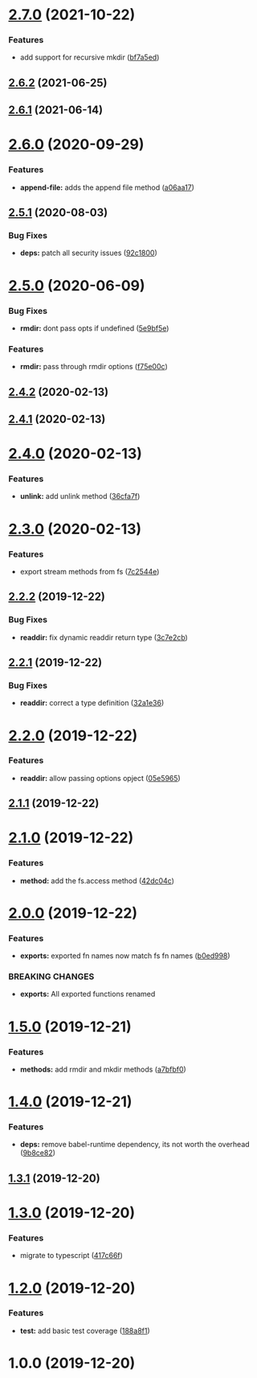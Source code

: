 # [2.7.0](https://github.com/bbeesley/async-fs/compare/v2.6.2...v2.7.0) (2021-10-22)


### Features

* add support for recursive mkdir ([bf7a5ed](https://github.com/bbeesley/async-fs/commit/bf7a5eda036bf91d95c80eb0018d37b6e466103e))

## [2.6.2](https://github.com/bbeesley/async-fs/compare/v2.6.1...v2.6.2) (2021-06-25)

## [2.6.1](https://github.com/bbeesley/async-fs/compare/v2.6.0...v2.6.1) (2021-06-14)

# [2.6.0](https://github.com/bbeesley/async-fs/compare/v2.5.1...v2.6.0) (2020-09-29)


### Features

* **append-file:** adds the append file method ([a06aa17](https://github.com/bbeesley/async-fs/commit/a06aa17f33f2234dc4d5ddb1681c456f38977da9))

## [2.5.1](https://github.com/bbeesley/async-fs/compare/v2.5.0...v2.5.1) (2020-08-03)


### Bug Fixes

* **deps:** patch all security issues ([92c1800](https://github.com/bbeesley/async-fs/commit/92c1800eca469e9ef3d2374d8178205eb0c46765))

# [2.5.0](https://github.com/bbeesley/async-fs/compare/v2.4.2...v2.5.0) (2020-06-09)


### Bug Fixes

* **rmdir:** dont pass opts if undefined ([5e9bf5e](https://github.com/bbeesley/async-fs/commit/5e9bf5e1ddff5b08564d2dcad4885b38fdcd9475))


### Features

* **rmdir:** pass through rmdir options ([f75e00c](https://github.com/bbeesley/async-fs/commit/f75e00c744cd848b2923cc6040c7cc91a3446edc))

## [2.4.2](https://github.com/bbeesley/async-fs/compare/v2.4.1...v2.4.2) (2020-02-13)

## [2.4.1](https://github.com/bbeesley/async-fs/compare/v2.4.0...v2.4.1) (2020-02-13)

# [2.4.0](https://github.com/bbeesley/async-fs/compare/v2.3.0...v2.4.0) (2020-02-13)


### Features

* **unlink:** add unlink method ([36cfa7f](https://github.com/bbeesley/async-fs/commit/36cfa7f5f22fc60fbe76eccae330f64cb3e32360))

# [2.3.0](https://github.com/bbeesley/async-fs/compare/v2.2.2...v2.3.0) (2020-02-13)


### Features

* export stream methods from fs ([7c2544e](https://github.com/bbeesley/async-fs/commit/7c2544eace0a7b3e6154fa5fac4d3cf6e39c8320))

## [2.2.2](https://github.com/bbeesley/async-fs/compare/v2.2.1...v2.2.2) (2019-12-22)


### Bug Fixes

* **readdir:** fix dynamic readdir return type ([3c7e2cb](https://github.com/bbeesley/async-fs/commit/3c7e2cb287b19a26050ed51d88542cdc2dff3742))

## [2.2.1](https://github.com/bbeesley/async-fs/compare/v2.2.0...v2.2.1) (2019-12-22)


### Bug Fixes

* **readdir:** correct a type definition ([32a1e36](https://github.com/bbeesley/async-fs/commit/32a1e36fb7c1a4784dcc1f6be1071cee206d8d6c))

# [2.2.0](https://github.com/bbeesley/async-fs/compare/v2.1.1...v2.2.0) (2019-12-22)


### Features

* **readdir:** allow passing options opject ([05e5965](https://github.com/bbeesley/async-fs/commit/05e596598a45ee98ce1b1ff7a7828b5f4f41719e))

## [2.1.1](https://github.com/bbeesley/async-fs/compare/v2.1.0...v2.1.1) (2019-12-22)

# [2.1.0](https://github.com/bbeesley/async-fs/compare/v2.0.0...v2.1.0) (2019-12-22)


### Features

* **method:** add the fs.access method ([42dc04c](https://github.com/bbeesley/async-fs/commit/42dc04cfd82221e884486125687f8a94aefc3641))

# [2.0.0](https://github.com/bbeesley/async-fs/compare/v1.5.0...v2.0.0) (2019-12-22)


### Features

* **exports:** exported fn names now match fs fn names ([b0ed998](https://github.com/bbeesley/async-fs/commit/b0ed998b4d74b0958709ae828e561d6446f85660))


### BREAKING CHANGES

* **exports:** All exported functions renamed

# [1.5.0](https://github.com/bbeesley/async-fs/compare/v1.4.0...v1.5.0) (2019-12-21)


### Features

* **methods:** add rmdir and mkdir methods ([a7bfbf0](https://github.com/bbeesley/async-fs/commit/a7bfbf008ea25bc5080f96df7fa0d06a65896396))

# [1.4.0](https://github.com/bbeesley/async-fs/compare/v1.3.1...v1.4.0) (2019-12-21)


### Features

* **deps:** remove babel-runtime dependency, its not worth the overhead ([9b8ce82](https://github.com/bbeesley/async-fs/commit/9b8ce826c6eb91e6f7b43528f704be42ffff140e))

## [1.3.1](https://github.com/bbeesley/async-fs/compare/v1.3.0...v1.3.1) (2019-12-20)

# [1.3.0](https://github.com/bbeesley/async-fs/compare/v1.2.0...v1.3.0) (2019-12-20)


### Features

* migrate to typescript ([417c66f](https://github.com/bbeesley/async-fs/commit/417c66f360a32faa13e9b2022742d6e511ec30b8))

# [1.2.0](https://github.com/bbeesley/async-fs/compare/v1.1.0...v1.2.0) (2019-12-20)


### Features

* **test:** add basic test coverage ([188a8f1](https://github.com/bbeesley/async-fs/commit/188a8f148c7c942b86d150d39daf88c5a714b7a3))

# 1.0.0 (2019-12-20)
